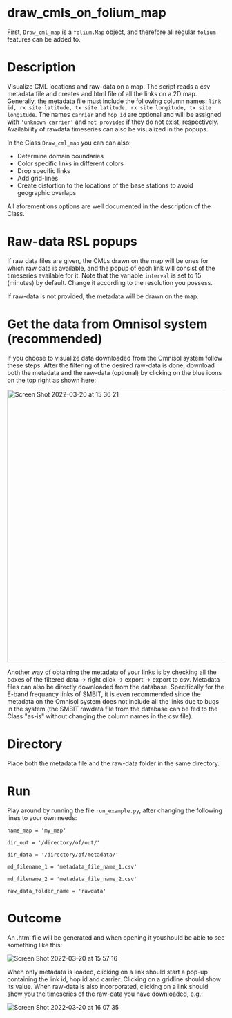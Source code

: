 # draw_cmls_on_folium_map
First, `Draw_cml_map` is a `folium.Map` object, and therefore all regular `folium` features can be added to.

# Description
Visualize CML locations and raw-data on a map.
The script reads a csv metadata file and creates and html file of all the links on a 2D map.
Generally, the metadata file must include the following column names:
`link id, rx site latitude, tx site latitude, rx site longitude, tx site longitude`.
The names `carrier` and `hop_id` are optional and will be assigned with `'unknown carrier'` and `not provided` if they do not exist, respectively.
Availability of rawdata timeseries can also be visualized in the popups.

In the Class `Draw_cml_map` you can can also:
* Determine domain boundaries
* Color specific links in different colors
* Drop specific links
* Add grid-lines
* Create distortion to the locations of the base stations to avoid geographic overlaps

All aforementions options are well documented in the description of the Class.

# Raw-data RSL popups
If raw data files are given, the CMLs drawn on the map will be ones for which raw data is available, and the popup of each link will consist of the timeseries available for it.
Note that the variable `interval` is set to 15 (minutes) by default. Change it according to the resolution you possess.

If raw-data is not provided, the metadata will be drawn on the map. 

# Get the data from Omnisol system (recommended)
If you choose to visualize data downloaded from the Omnisol system follow these steps.
After the filtering of the desired raw-data is done, download both the metadata and the raw-data (optional) by clicking on the blue icons on the top right as shown here:

<img width="630" alt="Screen Shot 2022-03-20 at 15 36 21" src="https://user-images.githubusercontent.com/60098219/159165005-8a0cd398-3ec0-4f5e-8806-ba0b6e44d8c3.png">

Another way of obtaining the metadata of your links is by checking all the boxes of the filtered data -> right click -> export -> export to csv.
Metadata files can also be directly downloaded from the database.
Specifically for the E-band frequancy links of SMBIT, it is even recommended since the metadata on the Omnisol system does not include all the links due to bugs in the system (the SMBIT rawdata file from the database can be fed to the Class "as-is" without changing the column names in the csv file).


# Directory
Place both the metadata file and the raw-data folder in the same directory.

# Run
Play around by running the file `run_example.py`, after changing the following lines to your own needs:

`name_map = 'my_map'`

`dir_out = '/directory/of/out/'`

`dir_data = '/directory/of/metadata/'`

`md_filename_1 = 'metadata_file_name_1.csv'`

`md_filename_2 = 'metadata_file_name_2.csv'`

`raw_data_folder_name = 'rawdata'`

# Outcome
An .html file will be generated and when opening it youshould be able to see something like this:

![Screen Shot 2022-03-20 at 15 57 16](https://user-images.githubusercontent.com/60098219/159165977-d15007ac-afc5-49e8-9e52-7f209f9f6e9a.png)

When only metadata is loaded, clicking on a link should start a pop-up containing the link id, hop id and carrier. Clicking on a gridline should show its value.
When raw-data is also incorporated, clicking on a link should show you the timeseries of the raw-data you have downloaded, e.g.:

![Screen Shot 2022-03-20 at 16 07 35](https://user-images.githubusercontent.com/60098219/159166464-74643a39-d2ee-4436-b561-a190c6e2c158.png)
